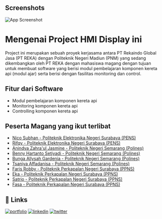 
## Screenshots

![App Screenshot](https://i.ibb.co/gFyr1qd/hmiptrekaind.png)


# Mengenai Project HMI Display ini

Project ini merupakan sebuah proyek kerjasama antara PT Rekaindo Global Jasa (PT REKA) dengan Politeknik Negeri Madiun (PNM) yang sedang dikembangkan oleh PT REKA dengan mahasiswa magang dengan tujuan untuk membuat software yang berisi modul pembelajaran komponen kereta api (modul ajar) serta berisi dengan fasilitas monitoring dan control.


## Fitur dari Software

- Modul pembelajaran komponen kereta api
- Monitoring komponen kereta api
- Controlling komponen kereta api



## Peserta Magang yang ikut terlibat
 
 - [Nico Subhan ](https://www.github.com/octokatherine) [- Politeknik Elektronika Negeri Surabaya (PENS)](shorturl.at/lHKO9)
 - [Rifqy ](https://www.github.com/octokatherine) [- Politeknik Elektronika Negeri Surabaya (PENS)](shorturl.at/lHKO9)
 - [Anindya Zahra'ul Jasmine ](https://www.github.com/octokatherine) [- Politeknik Negeri Semarang (Polines)](shorturl.at/fNQ57)
 - [Benny Hartanto Setiyadi ](https://linktr.ee/setiyadi_ben) [- Politeknik Negeri Semarang (Polines)](shorturl.at/fNQ57)
 - [Bunga Allysah Gardenia ](https://www.github.com/octokatherine) [- Politeknik Negeri Semarang (Polines)](shorturl.at/fNQ57)
 - [Tsaniya Affadanisa ](https://www.github.com/octokatherine) [- Politeknik Negeri Semarang (Polines)](shorturl.at/fNQ57)
 - [Faris Robby ](https://www.github.com/octokatherine) [- Politeknik Perkapalan Negeri Surabaya (PPNS)](shorturl.at/rzIV9)
 - [Eka ](https://www.github.com/octokatherine) [- Politeknik Perkapalan Negeri Surabaya (PPNS)](shorturl.at/rzIV9)
 - [Satrio ](https://www.github.com/octokatherine) [- Politeknik Perkapalan Negeri Surabaya (PPNS)](shorturl.at/rzIV9)
 - [Fasa ](https://www.github.com/octokatherine) [- Politeknik Perkapalan Negeri Surabaya (PPNS)](shorturl.at/rzIV9)
## 🔗 Links
[![portfolio](https://img.shields.io/badge/my_portfolio-000?style=for-the-badge&logo=ko-fi&logoColor=white)](https://katherinempeterson.com/)
[![linkedin](https://img.shields.io/badge/linkedin-0A66C2?style=for-the-badge&logo=linkedin&logoColor=white)](https://www.linkedin.com/)
[![twitter](https://img.shields.io/badge/twitter-1DA1F2?style=for-the-badge&logo=twitter&logoColor=white)](https://twitter.com/)

